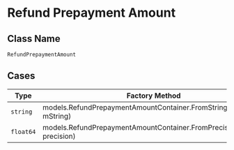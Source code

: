 
# Refund Prepayment Amount

## Class Name

`RefundPrepaymentAmount`

## Cases

| Type | Factory Method |
|  --- | --- |
| `string` | models.RefundPrepaymentAmountContainer.FromString(string mString) |
| `float64` | models.RefundPrepaymentAmountContainer.FromPrecision(float64 precision) |

